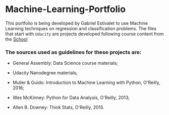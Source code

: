 # Machine-Learning-Portfolio

This portfolio is being developed by Gabriel Estivalet to use Machine Learning techniques on regression and classification problems. The files that start with `Udacity` are projects developed following course content from the [School](https://eu.udacity.com)


### The sources used as guidelines for these projects are:

- General Assembly: Data Science course materials;

- Udacity Nanodegree materials;

- Muller & Guido: Introduction to Machine Learning with Python, O'Reilly, 2016;

- Wes McKinney: Python for Data Analysis, O'Reilly, 2013;

- Allen B. Downey: Think Stats, O'Reilly, 2015.




